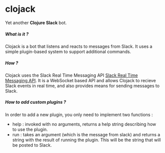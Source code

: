 # clojack
Yet another __Clojure Slack__ bot.

##### What is it ?
Clojack is a bot that listens and reacts to messages from Slack. It uses a simple plugin-based system to support additional commands.

##### How ?
Clojack uses the Slack Real Time Messaging API [Slack Real Time Messaging API](https://api.slack.com/rtm). It is a WebSocket based API and allows Clojack to recieve Slack events in real time, and also provides means for sending messages to Slack.

##### How to add custom plugins ?
In order to add a new plugin, you only need to implement two functions :

* help : invoked with no arguments, returns a help string describing how to use the plugin. 
* run : takes an argument (which is the message from slack) and returns a string with the result of running the plugin. This will be the string that will be posted to Slack. 
